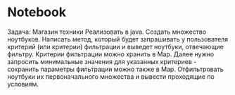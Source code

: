 # Notebook
Задача:
Магазин техники
Реализовать в java.
Создать множество ноутбуков.
Написать метод, который будет запрашивать у пользователя критерий (или критерии)
фильтрации и выведет ноутбуки, отвечающие фильтру. Критерии фильтрации можно
хранить в Map. Далее нужно запросить минимальные значения для указанных критериев - сохранить
параметры фильтрации можно также в Map.
Отфильтровать ноутбуки их первоначального множества и вывести проходящие по
условиям.
